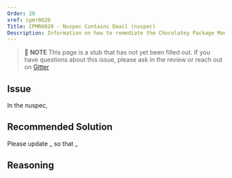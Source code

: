 ```yaml
---
Order: 20
xref: cpmr0020
Title: CPMR0020 - Nuspec Contains Email (nuspec)
Description: Information on how to remediate the Chocolatey Package Moderation Rule 0020
---
```


> :memo: **NOTE** This page is a stub that has not yet been filled out. If you have questions about this issue, please ask in the review or reach out on [Gitter](https://gitter.im/chocolatey/chocolatey.org)

## Issue

In the nuspec,

## Recommended Solution

Please update _ so that _

## Reasoning
